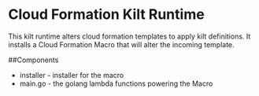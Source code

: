 # Cloud Formation Kilt Runtime
This kilt runtime alters cloud formation templates to apply kilt definitions.
It installs a Cloud Formation Macro that will alter the incoming template.

##Components

* installer - installer for the macro
* main.go - the golang lambda functions powering the Macro